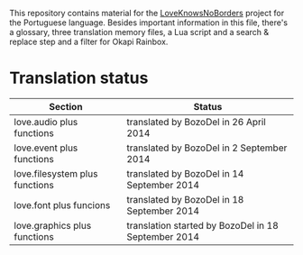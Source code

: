 This repository contains material for the [LoveKnowsNoBorders](https://github.com/BozoDel/LoveKnowsNoBorders) project for the Portuguese language. Besides important information in this file, there's a glossary, three translation memory files, a Lua script and a search & replace step and a filter for Okapi Rainbox.

# Translation status

| Section                        | Status                                              |
| ------------------------------ | --------------------------------------------------- |
| love.audio plus functions      | translated by BozoDel in 26 April 2014              |
| love.event plus functions      | translated by BozoDel in 2 September 2014           |
| love.filesystem plus functions | translated by BozoDel in 14 September 2014          |
| love.font plus funcions        | translated by BozoDel in 18 September 2014          |
| love.graphics plus functions   | translation started by BozoDel in 18 September 2014 |
